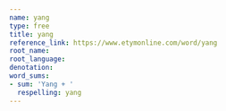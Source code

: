 ```yaml
---
name: yang
type: free
title: yang
reference_link: https://www.etymonline.com/word/yang
root_name: 
root_language: 
denotation: 
word_sums:
- sum: 'Yang + '
  respelling: yang
---
```

